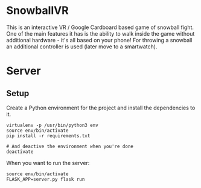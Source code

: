 # SnowballVR
This is an interactive VR / Google Cardboard based game of snowball fight. One of the main features it has is the ability to walk inside the game without additional hardware - it's all based on your phone! For throwing a snowball an additional controller is used (later move to a smartwatch).


# Server

## Setup

Create a Python environment for the project and install the dependencies to it.
```
virtualenv -p /usr/bin/python3 env
source env/bin/activate
pip install -r requirements.txt

# And deactive the environment when you're done
deactivate
```

When you want to run the server:
```
source env/bin/activate
FLASK_APP=server.py flask run
```

